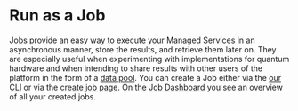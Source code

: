 # Run as a Job

Jobs provide an easy way to execute your Managed Services in an asynchronous manner, store the results, and retrieve them later on.
They are especially useful when experimenting with implementations for quantum hardware and when intending to share results with other users of the platform in the form of a [data pool](../community-platform/data-pools.md).
You can create a Job either via the [our CLI](../getting-started/quickstart.md) or via the [create job page](https://platform.planqk.de/jobs/new).
On the [Job Dashboard](https://platform.planqk.de/jobs) you see an overview of all your created jobs.

<LoomVideo url="https://www.loom.com/embed/e15c7156348041199479c12c0dac7d7d?sid=3292e46f-03a4-4c16-9908-849c924075b6"/>



